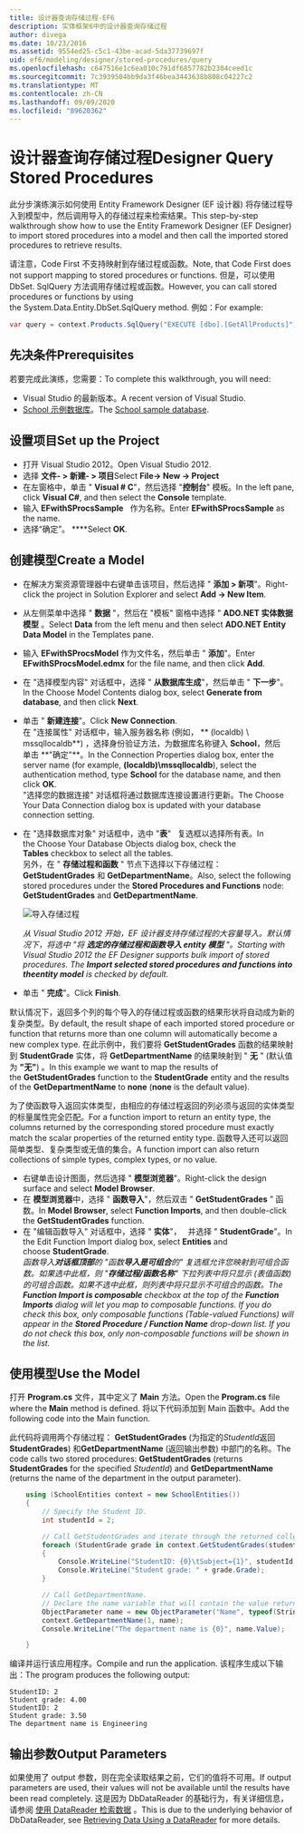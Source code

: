 ```yaml
---
title: 设计器查询存储过程-EF6
description: 实体框架6中的设计器查询存储过程
author: divega
ms.date: 10/23/2016
ms.assetid: 9554ed25-c5c1-43be-acad-5da37739697f
uid: ef6/modeling/designer/stored-procedures/query
ms.openlocfilehash: c647516e1c6ea010c791df6857782b2304ceed1c
ms.sourcegitcommit: 7c3939504bb9da3f46bea3443638b808c04227c2
ms.translationtype: MT
ms.contentlocale: zh-CN
ms.lasthandoff: 09/09/2020
ms.locfileid: "89620362"
---
```

# <a name="designer-query-stored-procedures"></a><span data-ttu-id="37a62-103">设计器查询存储过程</span><span class="sxs-lookup"><span data-stu-id="37a62-103">Designer Query Stored Procedures</span></span>
<span data-ttu-id="37a62-104">此分步演练演示如何使用 Entity Framework Designer (EF 设计器) 将存储过程导入到模型中，然后调用导入的存储过程来检索结果。</span><span class="sxs-lookup"><span data-stu-id="37a62-104">This step-by-step walkthrough show how to use the Entity Framework Designer (EF Designer) to import stored procedures into a model and then call the imported stored procedures to retrieve results.</span></span> 

<span data-ttu-id="37a62-105">请注意，Code First 不支持映射到存储过程或函数。</span><span class="sxs-lookup"><span data-stu-id="37a62-105">Note, that Code First does not support mapping to stored procedures or functions.</span></span> <span data-ttu-id="37a62-106">但是，可以使用 DbSet. SqlQuery 方法调用存储过程或函数。</span><span class="sxs-lookup"><span data-stu-id="37a62-106">However, you can call stored procedures or functions by using the System.Data.Entity.DbSet.SqlQuery method.</span></span> <span data-ttu-id="37a62-107">例如：</span><span class="sxs-lookup"><span data-stu-id="37a62-107">For example:</span></span>
``` csharp
var query = context.Products.SqlQuery("EXECUTE [dbo].[GetAllProducts]")`;
```

## <a name="prerequisites"></a><span data-ttu-id="37a62-108">先决条件</span><span class="sxs-lookup"><span data-stu-id="37a62-108">Prerequisites</span></span>

<span data-ttu-id="37a62-109">若要完成此演练，您需要：</span><span class="sxs-lookup"><span data-stu-id="37a62-109">To complete this walkthrough, you will need:</span></span>

- <span data-ttu-id="37a62-110">Visual Studio 的最新版本。</span><span class="sxs-lookup"><span data-stu-id="37a62-110">A recent version of Visual Studio.</span></span>
- <span data-ttu-id="37a62-111">[School 示例数据库](xref:ef6/resources/school-database)。</span><span class="sxs-lookup"><span data-stu-id="37a62-111">The [School sample database](xref:ef6/resources/school-database).</span></span>

## <a name="set-up-the-project"></a><span data-ttu-id="37a62-112">设置项目</span><span class="sxs-lookup"><span data-stu-id="37a62-112">Set up the Project</span></span>

-   <span data-ttu-id="37a62-113">打开 Visual Studio 2012。</span><span class="sxs-lookup"><span data-stu-id="37a62-113">Open Visual Studio 2012.</span></span>
-   <span data-ttu-id="37a62-114">选择 **文件- &gt; 新建- &gt; 项目**</span><span class="sxs-lookup"><span data-stu-id="37a62-114">Select **File-&gt; New -&gt; Project**</span></span>
-   <span data-ttu-id="37a62-115">在左窗格中，单击 " **Visual \# C**"，然后选择 "**控制台**" 模板。</span><span class="sxs-lookup"><span data-stu-id="37a62-115">In the left pane, click **Visual C\#**, and then select the **Console** template.</span></span>
-   <span data-ttu-id="37a62-116">输入 **EFwithSProcsSample**   作为名称。</span><span class="sxs-lookup"><span data-stu-id="37a62-116">Enter **EFwithSProcsSample** as the name.</span></span>
-   <span data-ttu-id="37a62-117">选择“确定”。 \*\*\*\*</span><span class="sxs-lookup"><span data-stu-id="37a62-117">Select **OK**.</span></span>

## <a name="create-a-model"></a><span data-ttu-id="37a62-118">创建模型</span><span class="sxs-lookup"><span data-stu-id="37a62-118">Create a Model</span></span>

-   <span data-ttu-id="37a62-119">在解决方案资源管理器中右键单击该项目，然后选择 " **添加 &gt; 新项**"。</span><span class="sxs-lookup"><span data-stu-id="37a62-119">Right-click the project in Solution Explorer and select **Add -&gt; New Item**.</span></span>
-   <span data-ttu-id="37a62-120">从左侧菜单中选择 " **数据** "，然后在 "模板" 窗格中选择 " **ADO.NET 实体数据模型** 。</span><span class="sxs-lookup"><span data-stu-id="37a62-120">Select **Data** from the left menu and then select **ADO.NET Entity Data Model** in the Templates pane.</span></span>
-   <span data-ttu-id="37a62-121">输入 **EFwithSProcsModel** 作为文件名，然后单击 " **添加**"。</span><span class="sxs-lookup"><span data-stu-id="37a62-121">Enter **EFwithSProcsModel.edmx** for the file name, and then click **Add**.</span></span>
-   <span data-ttu-id="37a62-122">在 "选择模型内容" 对话框中，选择 " **从数据库生成**"，然后单击 " **下一步**"。</span><span class="sxs-lookup"><span data-stu-id="37a62-122">In the Choose Model Contents dialog box, select **Generate from database**, and then click **Next**.</span></span>
-   <span data-ttu-id="37a62-123">单击 " **新建连接**"。</span><span class="sxs-lookup"><span data-stu-id="37a62-123">Click **New Connection**.</span></span>  
    <span data-ttu-id="37a62-124">在 "连接属性" 对话框中，输入服务器名称 (例如， \*\* (localdb) \\ mssqllocaldb**) ，选择身份验证方法，为数据库名称键入 **School**，然后   单击 **"确定"\*\*。</span><span class="sxs-lookup"><span data-stu-id="37a62-124">In the Connection Properties dialog box, enter the server name (for example, **(localdb)\\mssqllocaldb**), select the authentication method, type **School** for the database name, and then click **OK**.</span></span>  
    <span data-ttu-id="37a62-125">"选择您的数据连接" 对话框将通过数据库连接设置进行更新。</span><span class="sxs-lookup"><span data-stu-id="37a62-125">The Choose Your Data Connection dialog box is updated with your database connection setting.</span></span>
-   <span data-ttu-id="37a62-126">在 "选择数据库对象" 对话框中，选中 "**表**"   复选框以选择所有表。</span><span class="sxs-lookup"><span data-stu-id="37a62-126">In the Choose Your Database Objects dialog box, check the **Tables** checkbox to select all the tables.</span></span>  
    <span data-ttu-id="37a62-127">另外，在 " **存储过程和函数** " 节点下选择以下存储过程： **GetStudentGrades** 和 **GetDepartmentName**。</span><span class="sxs-lookup"><span data-stu-id="37a62-127">Also, select the following stored procedures under the **Stored Procedures and Functions** node: **GetStudentGrades** and **GetDepartmentName**.</span></span> 

    ![导入存储过程](~/ef6/media/import.jpg)

    <span data-ttu-id="37a62-129">*从 Visual Studio 2012 开始，EF 设计器支持存储过程的大容量导入。默认情况下，将选中 "将 **选定的存储过程和函数导入 entity 模型** "。*</span><span class="sxs-lookup"><span data-stu-id="37a62-129">*Starting with Visual Studio 2012 the EF Designer supports bulk import of stored procedures. The **Import selected stored procedures and functions into theentity model** is checked by default.*</span></span>
-   <span data-ttu-id="37a62-130">单击 " **完成**"。</span><span class="sxs-lookup"><span data-stu-id="37a62-130">Click **Finish**.</span></span>

<span data-ttu-id="37a62-131">默认情况下，返回多个列的每个导入的存储过程或函数的结果形状将自动成为新的复杂类型。</span><span class="sxs-lookup"><span data-stu-id="37a62-131">By default, the result shape of each imported stored procedure or function that returns more than one column will automatically become a new complex type.</span></span> <span data-ttu-id="37a62-132">在此示例中，我们要将 **GetStudentGrades** 函数的结果映射到 **StudentGrade** 实体，将 **GetDepartmentName** 的结果映射到 " **无** " (默认值为 **"无"**) 。</span><span class="sxs-lookup"><span data-stu-id="37a62-132">In this example we want to map the results of the **GetStudentGrades** function to the **StudentGrade** entity and the results of the **GetDepartmentName** to **none** (**none** is the default value).</span></span>

<span data-ttu-id="37a62-133">为了使函数导入返回实体类型，由相应的存储过程返回的列必须与返回的实体类型的标量属性完全匹配。</span><span class="sxs-lookup"><span data-stu-id="37a62-133">For a function import to return an entity type, the columns returned by the corresponding stored procedure must exactly match the scalar properties of the returned entity type.</span></span> <span data-ttu-id="37a62-134">函数导入还可以返回简单类型、复杂类型或无值的集合。</span><span class="sxs-lookup"><span data-stu-id="37a62-134">A function import can also return collections of simple types, complex types, or no value.</span></span>

-   <span data-ttu-id="37a62-135">右键单击设计图面，然后选择 " **模型浏览器**"。</span><span class="sxs-lookup"><span data-stu-id="37a62-135">Right-click the design surface and select **Model Browser**.</span></span>
-   <span data-ttu-id="37a62-136">在 **模型浏览器**中，选择 " **函数导入**"，然后双击 " **GetStudentGrades** " 函数。</span><span class="sxs-lookup"><span data-stu-id="37a62-136">In **Model Browser**, select **Function Imports**, and then double-click the **GetStudentGrades** function.</span></span>
-   <span data-ttu-id="37a62-137">在 "编辑函数导入" 对话框中，选择 " **实体**"，   并选择 " **StudentGrade**"。</span><span class="sxs-lookup"><span data-stu-id="37a62-137">In the Edit Function Import dialog box, select **Entities** and choose **StudentGrade**.</span></span>  
    <span data-ttu-id="37a62-138">*函数导入**对话框顶部**的 "函数**导入是可组合**的" 复选框允许您映射到可组合函数。如果选中此框，则 "**存储过程/函数名称**" 下拉列表中将只显示 (表值函数) 的可组合函数。如果不选中此框，则列表中将只显示不可组合的函数。*</span><span class="sxs-lookup"><span data-stu-id="37a62-138">*The **Function Import is composable** checkbox at the top of the **Function Imports** dialog will let you map to composable functions. If you do check this box, only composable functions (Table-valued Functions) will appear in the **Stored Procedure / Function Name** drop-down list. If you do not check this box, only non-composable functions will be shown in the list.*</span></span>

## <a name="use-the-model"></a><span data-ttu-id="37a62-139">使用模型</span><span class="sxs-lookup"><span data-stu-id="37a62-139">Use the Model</span></span>

<span data-ttu-id="37a62-140">打开 **Program.cs** 文件，其中定义了 **Main** 方法。</span><span class="sxs-lookup"><span data-stu-id="37a62-140">Open the **Program.cs** file where the **Main** method is defined.</span></span> <span data-ttu-id="37a62-141">将以下代码添加到 Main 函数中。</span><span class="sxs-lookup"><span data-stu-id="37a62-141">Add the following code into the Main function.</span></span>

<span data-ttu-id="37a62-142">此代码将调用两个存储过程： **GetStudentGrades** (为指定的*StudentId*返回**StudentGrades**) 和**GetDepartmentName** (返回输出参数) 中部门的名称。</span><span class="sxs-lookup"><span data-stu-id="37a62-142">The code calls two stored procedures: **GetStudentGrades** (returns **StudentGrades** for the specified *StudentId*) and **GetDepartmentName** (returns the name of the department in the output parameter).</span></span>  

``` csharp
    using (SchoolEntities context = new SchoolEntities())
    {
        // Specify the Student ID.
        int studentId = 2;

        // Call GetStudentGrades and iterate through the returned collection.
        foreach (StudentGrade grade in context.GetStudentGrades(studentId))
        {
            Console.WriteLine("StudentID: {0}\tSubject={1}", studentId, grade.Subject);
            Console.WriteLine("Student grade: " + grade.Grade);
        }

        // Call GetDepartmentName.
        // Declare the name variable that will contain the value returned by the output parameter.
        ObjectParameter name = new ObjectParameter("Name", typeof(String));
        context.GetDepartmentName(1, name);
        Console.WriteLine("The department name is {0}", name.Value);

    }
```

<span data-ttu-id="37a62-143">编译并运行该应用程序。</span><span class="sxs-lookup"><span data-stu-id="37a62-143">Compile and run the application.</span></span> <span data-ttu-id="37a62-144">该程序生成以下输出：</span><span class="sxs-lookup"><span data-stu-id="37a62-144">The program produces the following output:</span></span>

```console
StudentID: 2
Student grade: 4.00
StudentID: 2
Student grade: 3.50
The department name is Engineering
```

<a name="output-parameters"></a><span data-ttu-id="37a62-145">输出参数</span><span class="sxs-lookup"><span data-stu-id="37a62-145">Output Parameters</span></span>
-----------------

<span data-ttu-id="37a62-146">如果使用了 output 参数，则在完全读取结果之前，它们的值将不可用。</span><span class="sxs-lookup"><span data-stu-id="37a62-146">If output parameters are used, their values will not be available until the results have been read completely.</span></span> <span data-ttu-id="37a62-147">这是因为 DbDataReader 的基础行为，有关详细信息，请参阅 [使用 DataReader 检索数据](https://go.microsoft.com/fwlink/?LinkID=398589) 。</span><span class="sxs-lookup"><span data-stu-id="37a62-147">This is due to the underlying behavior of DbDataReader, see [Retrieving Data Using a DataReader](https://go.microsoft.com/fwlink/?LinkID=398589) for more details.</span></span>
